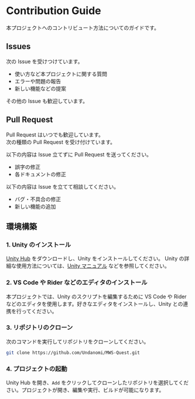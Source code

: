 ﻿# Contribution Guide

本プロジェクトへのコントリビュート方法についてのガイドです。

## Issues

次の Issue を受けつけています。

- 使い方など本プロジェクトに関する質問
- エラーや問題の報告
- 新しい機能などの提案

その他の Issue も歓迎しています。

## Pull Request

Pull Request はいつでも歓迎しています。  
次の種類の Pull Request を受け付けています。

以下の内容は Issue 立てずに Pull Request を送ってください。

- 誤字の修正
- 各ドキュメントの修正

以下の内容は Issue を立てて相談してください。

- バグ・不具合の修正
- 新しい機能の追加

## 環境構築

### 1. Unity のインストール

[Unity Hub](https://store.unity.com/download) をダウンロードし、Unity をインストールしてください。
Unity の詳細な使用方法については、[Unity マニュアル](https://docs.unity3d.com/ja/2022.3/Manual/UnityManual.html) などを参照してください。

### 2. VS Code や Rider などのエディタのインストール

本プロジェクトでは、Unity のスクリプトを編集するために VS Code や Rider などのエディタを使用します。好きなエディタをインストールし、Unity との連携を行ってください。

### 3. リポジトリのクローン

次のコマンドを実行してリポジトリをクローンしてください。

```bash
git clone https://github.com/Undanomi/MWS-Quest.git
```

### 4. プロジェクトの起動

Unity Hub を開き、`Add` をクリックしてクローンしたリポジトリを選択してください。プロジェクトが開き、編集や実行、ビルドが可能になります。
